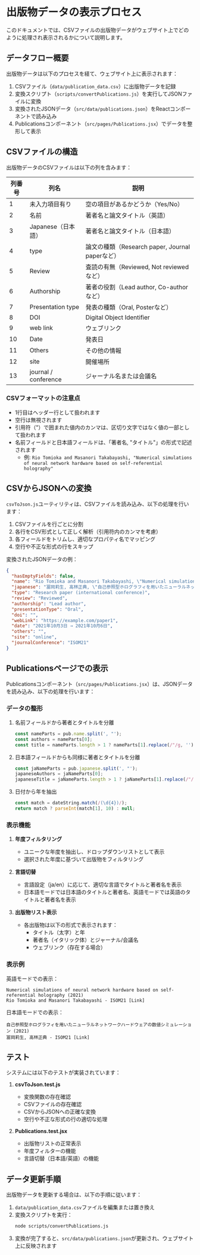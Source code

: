 # 出版物データの表示プロセス

このドキュメントでは、CSVファイルの出版物データがウェブサイト上でどのように処理され表示されるかについて説明します。

## データフロー概要

出版物データは以下のプロセスを経て、ウェブサイト上に表示されます：

1. CSVファイル（`data/publication_data.csv`）に出版物データを記録
2. 変換スクリプト（`scripts/convertPublications.js`）を実行してJSONファイルに変換
3. 変換されたJSONデータ（`src/data/publications.json`）をReactコンポーネントで読み込み
4. Publicationsコンポーネント（`src/pages/Publications.jsx`）でデータを整形して表示

## CSVファイルの構造

出版物データのCSVファイルは以下の列を含みます：

| 列番号 | 列名 | 説明 |
|-------|------|------|
| 1 | 未入力項目有り | 空の項目があるかどうか（Yes/No） |
| 2 | 名前 | 著者名と論文タイトル（英語） |
| 3 | Japanese（日本語） | 著者名と論文タイトル（日本語） |
| 4 | type | 論文の種類（Research paper, Journal paperなど） |
| 5 | Review | 査読の有無（Reviewed, Not reviewedなど） |
| 6 | Authorship | 著者の役割（Lead author, Co-authorなど） |
| 7 | Presentation type | 発表の種類（Oral, Posterなど） |
| 8 | DOI | Digital Object Identifier |
| 9 | web link | ウェブリンク |
| 10 | Date | 発表日 |
| 11 | Others | その他の情報 |
| 12 | site | 開催場所 |
| 13 | journal / conference | ジャーナル名または会議名 |

### CSVフォーマットの注意点

- 1行目はヘッダー行として扱われます
- 空行は無視されます
- 引用符（"）で囲まれた値内のカンマは、区切り文字ではなく値の一部として扱われます
- 名前フィールドと日本語フィールドは、「著者名, "タイトル"」の形式で記述されます
  - 例: `Rio Tomioka and Masanori Takabayashi, "Numerical simulations of neural network hardware based on self-referential holography"`

## CSVからJSONへの変換

`csvToJson.js`ユーティリティは、CSVファイルを読み込み、以下の処理を行います：

1. CSVファイルを行ごとに分割
2. 各行をCSV形式として正しく解析（引用符内のカンマを考慮）
3. 各フィールドをトリムし、適切なプロパティ名でマッピング
4. 空行や不正な形式の行をスキップ

変換されたJSONデータの例：

```json
{
  "hasEmptyFields": false,
  "name": "Rio Tomioka and Masanori Takabayashi, \"Numerical simulations of neural network hardware based on self-referential holography\"",
  "japanese": "冨岡莉生, 高林正典, \"自己参照型ホログラフィを用いたニューラルネットワークハードウェアの数値シミュレーション\"",
  "type": "Research paper (international conference)",
  "review": "Reviewed",
  "authorship": "Lead author",
  "presentationType": "Oral",
  "doi": "",
  "webLink": "https://example.com/paper1",
  "date": "2021年10月3日 → 2021年10月6日",
  "others": "",
  "site": "online",
  "journalConference": "ISOM21"
}
```

## Publicationsページでの表示

Publicationsコンポーネント（`src/pages/Publications.jsx`）は、JSONデータを読み込み、以下の処理を行います：

### データの整形

1. 名前フィールドから著者とタイトルを分離
   ```javascript
   const nameParts = pub.name.split(', "');
   const authors = nameParts[0];
   const title = nameParts.length > 1 ? nameParts[1].replace(/"/g, '') : pub.name;
   ```

2. 日本語フィールドからも同様に著者とタイトルを分離
   ```javascript
   const jaNameParts = pub.japanese.split(', "');
   japaneseAuthors = jaNameParts[0];
   japaneseTitle = jaNameParts.length > 1 ? jaNameParts[1].replace(/"/g, '') : pub.japanese;
   ```

3. 日付から年を抽出
   ```javascript
   const match = dateString.match(/(\d{4})/);
   return match ? parseInt(match[1], 10) : null;
   ```

### 表示機能

1. **年度フィルタリング**
   - ユニークな年度を抽出し、ドロップダウンリストとして表示
   - 選択された年度に基づいて出版物をフィルタリング

2. **言語切替**
   - 言語設定（ja/en）に応じて、適切な言語でタイトルと著者名を表示
   - 日本語モードでは日本語のタイトルと著者名、英語モードでは英語のタイトルと著者名を表示

3. **出版物リスト表示**
   - 各出版物は以下の形式で表示されます：
     - タイトル（太字）と年
     - 著者名（イタリック体）とジャーナル/会議名
     - ウェブリンク（存在する場合）

### 表示例

英語モードでの表示：
```
Numerical simulations of neural network hardware based on self-referential holography (2021)
Rio Tomioka and Masanori Takabayashi - ISOM21 [Link]
```

日本語モードでの表示：
```
自己参照型ホログラフィを用いたニューラルネットワークハードウェアの数値シミュレーション (2021)
冨岡莉生, 高林正典 - ISOM21 [Link]
```

## テスト

システムには以下のテストが実装されています：

1. **csvToJson.test.js**
   - 変換関数の存在確認
   - CSVファイルの存在確認
   - CSVからJSONへの正確な変換
   - 空行や不正な形式の行の適切な処理

2. **Publications.test.jsx**
   - 出版物リストの正常表示
   - 年度フィルターの機能
   - 言語切替（日本語/英語）の機能

## データ更新手順

出版物データを更新する場合は、以下の手順に従います：

1. `data/publication_data.csv`ファイルを編集または置き換え
2. 変換スクリプトを実行：
   ```bash
   node scripts/convertPublications.js
   ```
3. 変換が完了すると、`src/data/publications.json`が更新され、ウェブサイト上に反映されます